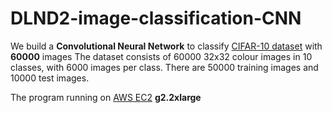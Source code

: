 # DLND2-image-classification-CNN
We build a **Convolutional Neural Network** to classify  [CIFAR-10 dataset](https://www.cs.toronto.edu/~kriz/cifar.html) with **60000** images
The dataset consists of 60000 32x32 colour images in 10 classes, with 6000 images per class. There are 50000 training images and 10000 test images. 

The program running on [AWS EC2](https://aws.amazon.com/rds/aurora/) **g2.2xlarge** 

